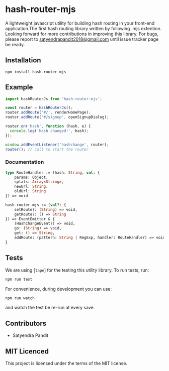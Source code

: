 # hash-router-mjs

A lightweight javascript utility for building hash routing in your front-end application.The first hash routing library written by following .mjs extention. Looking forward for more contributions in improving this library. For bugs, please report to satyendrapandit2018@gmail.com until issue tracker page be ready.

## Installation

`npm install hash-router-mjs`

## Example

```js
import hashRouterJs from 'hash-router-mjs';

const router = hashRouterJs();
router.addRoute('#/', renderHomePage);
router.addRoute('#/signup', openSignupDialog);

router.on('hash', function (hash, e) {
  console.log('hash changed!', hash);
});

window.addEventListener('hashchange', router);
router(); // call to start the router
```

### Documentation

```ocaml
type RouteHandler := (hash: String, val: {
    params: Object,
    splats: Array<String>,
    newUrl: String,
    oldUrl: String
}) => void

hash-router-mjs := (val?: {
    setRoute?: (String) => void,
    getRoute?: () => String
}) => EventEmitter & {
    (HashChangeEvent?) => void,
    go: (String) => void,
    get: () => String,
    addRoute: (pattern: String | RegExp, handler: RouteHandler) => void
}
```

## Tests

We are using [`tape`] for the testing this utility library.
To run tests, run:

```sh
npm run test
```

For convenience, during development you can use:

```sh
npm run watch
```

and watch the test be re-run at every save.

## Contributors

- Satyendra Pandit

## MIT Licenced

This project is licensed under the terms of the MIT license.
